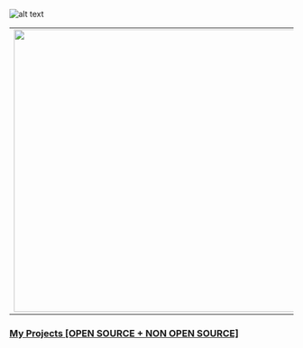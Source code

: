 ![alt text](https://res.cloudinary.com/dnv3ztqf1/image/upload/v1595618351/for%20github%20profile/Aakash_yadav_ohc5dg.gif)

<table>
<tr>
<td><img src="https://github-readme-stats.vercel.app/api?username=AakashCode12&show_icons=true" width="500px"></td>
<td>

### Hi there 👋)

🌱 I’m currently Learning Android Development.<br>

[Skill Set](https://aakash-yadav-portfolio.web.app/#skillset) 
    <table>
        <tr>
            <td>
                <a href="https://www.hackerrank.com/AakashCode12" target="_blank" title="Redirect to homepage">
                    <img height="32px" width="32px"
                        src="https://res.cloudinary.com/dnv3ztqf1/image/upload/v1599229238/for%20github%20profile/hackerrank.svg" /></a>
            </td>
            <td>
                <a href="https://twitter.com/Aakashv0007" target="_blank" title="Redirect to homepage">
                    <img
                        src="https://res.cloudinary.com/dnv3ztqf1/image/upload/v1599229044/for%20github%20profile/twitter%27.png" /></a>
            </td>
            <td>
                <a href="https://www.linkedin.com/in/aakash-yadav-a30627190/" target="_blank" title="Redirect to homepage">
                    <img
                        src="https://res.cloudinary.com/dnv3ztqf1/image/upload/v1599229120/for%20github%20profile/linkedin.png" /></a>
            </td>
            <td>
                <a href="https://www.instagram.com/aakash_igram/" target="_blank" title="Redirect to homepage">
                    <img
                        src="https://res.cloudinary.com/dnv3ztqf1/image/upload/c_scale,h_29/v1599228946/for%20github%20profile/instagram-sketched_tv68dv.png" /></a>
            </td>
            <td>
                <a href="https://dev.to/aakashcode12">
                    <img src="https://res.cloudinary.com/dnv3ztqf1/image/upload/v1611674819/for%20github%20profile/dev-black_vvjxuo.png"
                        height="30" width="30">
                </a>
            </td>
        </tr>
    </table>
   
</td>

</tr>
</table>

### [My Projects [OPEN SOURCE + NON OPEN SOURCE]](https://aakashcode12.github.io/My-Portfolio/Projects.html)
<!--
**AakashCode12/AakashCode12** is a ✨ _special_ ✨ repository because its `README.md` (this file) appears on your GitHub profile.

Here are some ideas to get you started:

- 🔭 I’m currently working on ...
- 🌱 I’m currently learning ...
- 👯 I’m looking to collaborate on ...
- 🤔 I’m looking for help with ...
- 💬 Ask me about ...
- 📫 How to reach me: ...
- 😄 Pronouns: ...
- ⚡ Fun fact: ...
-->
